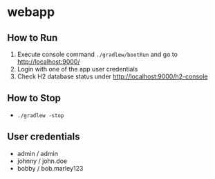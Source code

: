 # webapp

## How to Run
1. Execute console command `./gradlew/bootRun` and go to  [http://localhost:9000/](http://localhost:9000/)
2. Login with one of the app user credentials
3. Check H2 database status under [http://localhost:9000/h2-console](http://localhost:9000/h2-console)

## How to Stop
 * `./gradlew -stop`

## User credentials
* admin / admin
* johnny / john.doe
* bobby / bob.marley123
